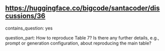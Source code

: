 ## https://huggingface.co/bigcode/santacoder/discussions/36

contains_question: yes

question_part: How to reproduce Table 7?
Is there any further details, e.g., prompt or generation configuration, about reproducing the main table?